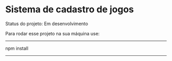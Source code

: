 <h1>Sistema de cadastro de jogos</h1>


<p>Status do projeto: Em desenvolvimento</p>

Para rodar esse projeto na sua máquina use:

-------
npm install

-----
